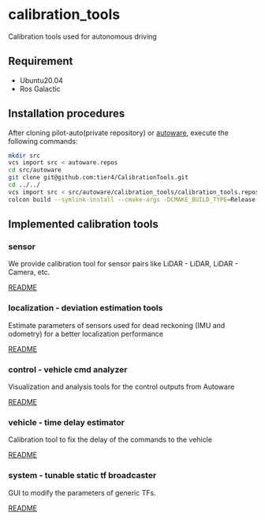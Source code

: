 # calibration_tools

Calibration tools used for autonomous driving

## Requirement

- Ubuntu20.04
- Ros Galactic


## Installation procedures

After cloning pilot-auto(private repository) or [autoware](https://github.com/tier4/autoware), execute the following commands:

```bash
mkdir src
vcs import src < autoware.repos
cd src/autoware
git clone git@github.com:tier4/CalibrationTools.git
cd ../../
vcs import src < src/autoware/calibration_tools/calibration_tools.repos
colcon build --symlink-install --cmake-args -DCMAKE_BUILD_TYPE=Release
```

## Implemented calibration tools

### sensor

We provide calibration tool for sensor pairs like LiDAR - LiDAR, LiDAR - Camera, etc.

[README](https://github.com/tier4/calibration_tools.iv/blob/tier4/universe/sensor/README.md)

### localization - deviation estimation tools

Estimate parameters of sensors used for dead reckoning (IMU and odometry) for a better localization performance

[README](https://github.com/tier4/calibration_tools.iv/blob/tier4/universe/localization/deviation_estimation_tools/ReadMe.md)

### control - vehicle cmd analyzer

Visualization and analysis tools for the control outputs from Autoware

[README](https://github.com/tier4/calibration_tools.iv/blob/tier4/universe/control/vehicle_cmd_analyzer/README.md)

### vehicle - time delay estimator

Calibration tool to fix the delay of the commands to the vehicle

[README](https://github.com/tier4/calibration_tools.iv/blob/tier4/universe/vehicle/time_delay_estimator/README.md)

### system - tunable static tf broadcaster

GUI to modify the parameters of generic TFs.

[README](https://github.com/tier4/calibration_tools.iv/blob/tier4/universe/system/tunable_static_tf_broadcaster/README.md)
